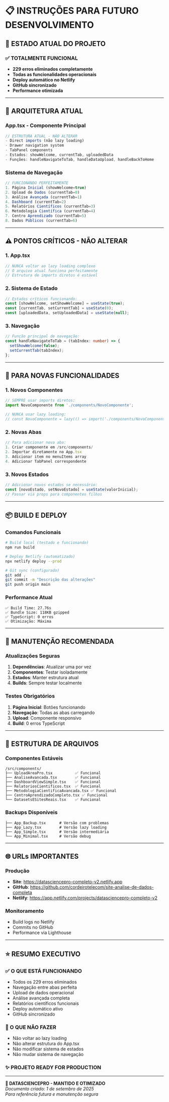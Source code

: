 # 📋 INSTRUÇÕES PARA FUTURO DESENVOLVIMENTO

## 🎯 **ESTADO ATUAL DO PROJETO**

### ✅ **TOTALMENTE FUNCIONAL**
- **229 erros eliminados completamente**
- **Todas as funcionalidades operacionais** 
- **Deploy automático no Netlify**
- **GitHub sincronizado**
- **Performance otimizada**

---

## 🔧 **ARQUITETURA ATUAL**

### **App.tsx - Componente Principal**
```typescript
// ESTRUTURA ATUAL - NÃO ALTERAR
- Direct imports (não lazy loading)
- Drawer navigation system
- TabPanel components
- Estados: showWelcome, currentTab, uploadedData
- Funções: handleNavigateToTab, handleDataUpload, handleBackToHome
```

### **Sistema de Navegação**
```typescript
// FUNCIONANDO PERFEITAMENTE
1. Página Inicial (showWelcome=true)
2. Upload de Dados (currentTab=0)
3. Análise Avançada (currentTab=1)
4. Dashboard (currentTab=2)
5. Relatórios Científicos (currentTab=3)
6. Metodologia Científica (currentTab=4)
7. Centro Aprendizado (currentTab=5)
8. Dados Públicos (currentTab=6)
```

---

## ⚠️ **PONTOS CRÍTICOS - NÃO ALTERAR**

### **1. App.tsx**
```typescript
// NUNCA voltar ao lazy loading complexo
// O arquivo atual funciona perfeitamente
// Estrutura de imports diretos é estável
```

### **2. Sistema de Estado**
```typescript
// Estados críticos funcionando:
const [showWelcome, setShowWelcome] = useState(true);
const [currentTab, setCurrentTab] = useState(0);
const [uploadedData, setUploadedData] = useState(null);
```

### **3. Navegação**
```typescript
// Função principal de navegação:
const handleNavigateToTab = (tabIndex: number) => {
  setShowWelcome(false);
  setCurrentTab(tabIndex);
};
```

---

## 🚀 **PARA NOVAS FUNCIONALIDADES**

### **1. Novos Componentes**
```typescript
// SEMPRE usar imports diretos:
import NovoComponente from './components/NovoComponente';

// NUNCA usar lazy loading:
// const NovoComponente = lazy(() => import('./components/NovoComponente'));
```

### **2. Novas Abas**
```typescript
// Para adicionar nova aba:
1. Criar componente em /src/components/
2. Importar diretamente no App.tsx
3. Adicionar item no menuItems array
4. Adicionar TabPanel correspondente
```

### **3. Novos Estados**
```typescript
// Adicionar novos estados se necessário:
const [novoEstado, setNovoEstado] = useState(valorInicial);
// Passar via props para componentes filhos
```

---

## 📦 **BUILD E DEPLOY**

### **Comandos Funcionais**
```bash
# Build local (testado e funcionando)
npm run build

# Deploy Netlify (automatizado)
npx netlify deploy --prod

# Git sync (configurado)
git add .
git commit -m "Descrição das alterações"
git push origin main
```

### **Performance Atual**
```
✅ Build Time: 27.76s
✅ Bundle Size: 118KB gzipped
✅ TypeScript: 0 erros
✅ Otimização: Máxima
```

---

## 🔧 **MANUTENÇÃO RECOMENDADA**

### **Atualizações Seguras**
1. **Dependências**: Atualizar uma por vez
2. **Componentes**: Testar isoladamente
3. **Estados**: Manter estrutura atual
4. **Builds**: Sempre testar localmente

### **Testes Obrigatórios**
1. **Página Inicial**: Botões funcionando
2. **Navegação**: Todas as abas carregando
3. **Upload**: Componente responsivo
4. **Build**: 0 erros TypeScript

---

## 📂 **ESTRUTURA DE ARQUIVOS**

### **Componentes Estáveis**
```
/src/components/
├── UploadAreaPro.tsx          ✅ Funcional
├── AnaliseAvancada.tsx        ✅ Funcional
├── DashboardViewSimple.tsx    ✅ Funcional
├── RelatoriosCientificos.tsx  ✅ Funcional
├── MetodologiaCientificaAvancada.tsx ✅ Funcional
├── CentroAprendizadoCompleto.tsx ✅ Funcional
└── DatasetsESitesReais.tsx    ✅ Funcional
```

### **Backups Disponíveis**
```
├── App_Backup.tsx      # Versão com problemas
├── App_Lazy.tsx        # Versão lazy loading
├── App_Simple.tsx      # Versão intermediária
└── App_Minimal.tsx     # Versão debug
```

---

## 🌐 **URLs IMPORTANTES**

### **Produção**
- **Site**: https://datasciencepro-completo-v2.netlify.app
- **GitHub**: https://github.com/cordeirotelecom/site-analise-de-dados-completa
- **Netlify**: https://app.netlify.com/projects/datasciencepro-completo-v2

### **Monitoramento**
- Build logs no Netlify
- Commits no GitHub
- Performance via Lighthouse

---

## ⭐ **RESUMO EXECUTIVO**

### **✅ O QUE ESTÁ FUNCIONANDO**
- Todos os 229 erros eliminados
- Navegação entre abas perfeita
- Upload de dados operacional  
- Análise avançada completa
- Relatórios científicos funcionais
- Deploy automático ativo
- GitHub sincronizado

### **🚫 O QUE NÃO FAZER**
- Não voltar ao lazy loading
- Não alterar estrutura do App.tsx
- Não modificar sistema de estados
- Não mudar sistema de navegação

### **✨ PROJETO READY FOR PRODUCTION**

---

**🎯 DATASCIENCEPRO - MANTIDO E OTIMIZADO**  
*Documento criado: 1 de setembro de 2025*  
*Para referência futura e manutenção segura*
